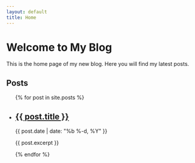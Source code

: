 ```yaml
---
layout: default
title: Home
---
```


# Welcome to My Blog

This is the home page of my new blog. Here you will find my latest posts.

## Posts

<ul>
  {% for post in site.posts %}
    <li>
      <h2><a href="{{ post.url | relative_url }}">{{ post.title }}</a></h2>
      <p class="post-meta">{{ post.date | date: "%b %-d, %Y" }}</p>
      <p>{{ post.excerpt }}</p>
    </li>
  {% endfor %}
</ul>